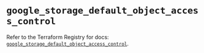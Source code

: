 # `google_storage_default_object_access_control`

Refer to the Terraform Registry for docs: [`google_storage_default_object_access_control`](https://registry.terraform.io/providers/drfaust92/google/4.16.4/docs/resources/storage_default_object_access_control).
